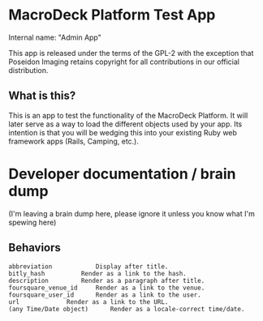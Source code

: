 MacroDeck Platform Test App
===========================

Internal name: "Admin App"

This app is released under the terms of the GPL-2 with the exception that
Poseidon Imaging retains copyright for all contributions in our official
distribution.

What is this?
-------------

This is an app to test the functionality of the MacroDeck Platform. It will
later serve as a way to load the different objects used by your app. Its
intention is that you will be wedging this into your existing Ruby web
framework apps (Rails, Camping, etc.).

Developer documentation / brain dump
====================================

(I'm leaving a brain dump here, please ignore it unless you know what I'm
spewing here)

Behaviors
---------

	abbreviation			Display after title.
	bitly_hash			Render as a link to the hash.
	description			Render as a paragraph after title.
	foursquare_venue_id		Render as a link to the venue.
	foursquare_user_id		Render as a link to the user.
	url				Render as a link to the URL.
	(any Time/Date object)		Render as a locale-correct time/date.


